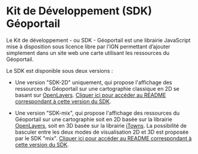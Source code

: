 # Kit de Développement (SDK) Géoportail

Le Kit de développement - ou SDK - Géoportail est une librairie JavaScript mise à disposition sous licence libre par l’IGN permettant d’ajouter simplement dans un site web une carte utilisant les ressources du Géoportail.

Le SDK est disponible sous deux versions :

- Une version "SDK-2D" uniquement, qui propose l'affichage des ressources du Géoportail sur une cartographie classique en 2D se basant sur [OpenLayers](https://openlayers.org/). [Cliquer ici pour accéder au README correspondant à cette version du SDK](./README-SDK-2D.md).

- Une version "SDK-mix", qui propose l'affichage des ressources du Géoportail sur une cartographie soit en 2D basée sur la librairie [OpenLayers](https://openlayers.org/), soit en 3D basée sur la librairie [iTowns](http://www.itowns-project.org/). La possibilité de basculer entre les deux modes de visualisation 2D et 3D est proposée par le SDK "mix". [Cliquer ici pour accéder au README correspondant à cette version du SDK](./README-SDK-MIX.md).